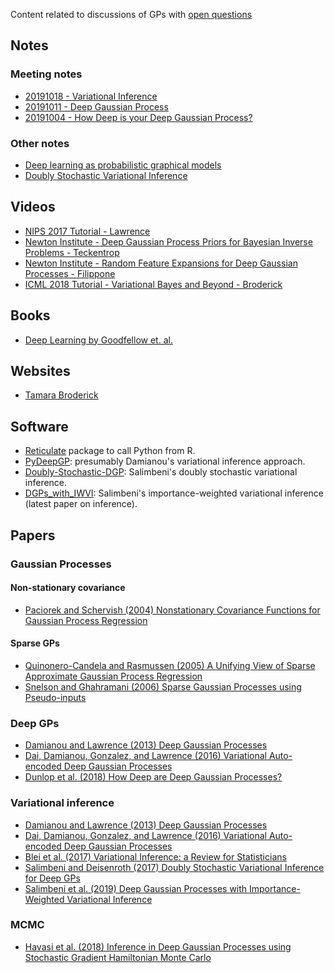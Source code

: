 Content related to discussions of GPs with [open questions](notes/questions.md)

## Notes

### Meeting notes

- [20191018 - Variational Inference](notes/20191018.md)
- [20191011 - Deep Gaussian Process](notes/20191011.md)
- [20191004 - How Deep is your Deep Gaussian Process?](notes/20191004.md)

### Other notes

- [Deep learning as probabilistic graphical models](notes/deeplearning.md)
- [Doubly Stochastic Variational Inference](../notes/DSVI.pdf)

## Videos

- [NIPS 2017 Tutorial - Lawrence](https://www.youtube.com/watch?v=NHTGY8VCinY)
- [Newton Institute - Deep Gaussian Process Priors for Bayesian Inverse Problems - Teckentrop](https://www.newton.ac.uk/seminar/20180412113012001)
- [Newton Institute - Random Feature Expansions for Deep Gaussian Processes - Filippone](https://www.newton.ac.uk/seminar/20180206100011001)
- [ICML 2018 Tutorial - Variational Bayes and Beyond - Broderick](https://www.youtube.com/watch?v=DYRK0-_K2UU)

## Books

- [Deep Learning by Goodfellow et. al.](http://www.deeplearningbook.org/) 

## Websites

- [Tamara Broderick](http://www.tamarabroderick.com/)

## Software

- [Reticulate](https://cran.r-project.org/web/packages/reticulate/vignettes/calling_python.html)
package to call Python from R.
- [PyDeepGP](https://github.com/SheffieldML/PyDeepGP/): presumably Damianou's
variational inference approach.
- [Doubly-Stochastic-DGP](https://github.com/ICL-SML/Doubly-Stochastic-DGP):
Salimbeni's doubly stochastic variational inference.
- [DGPs_with_IWVI](https://github.com/hughsalimbeni/DGPs_with_IWVI):
Salimbeni's importance-weighted variational inference (latest paper on inference).

## Papers

### Gaussian Processes

#### Non-stationary covariance

- [Paciorek and Schervish (2004) Nonstationary Covariance Functions for Gaussian Process Regression](https://papers.nips.cc/paper/2350-nonstationary-covariance-functions-for-gaussian-process-regression.pdf)

#### Sparse GPs

- [Quinonero-Candela and Rasmussen (2005) A Unifying View of Sparse Approximate Gaussian Process Regression](http://www.jmlr.org/papers/v6/quinonero-candela05a.html)
- [Snelson and Ghahramani (2006) Sparse Gaussian Processes using Pseudo-inputs](http://papers.nips.cc/paper/2857-sparse-gaussian-processes-using-pseudo-inputs.pdf)

### Deep GPs

- [Damianou and Lawrence (2013) Deep Gaussian Processes](http://www.jmlr.org/proceedings/papers/v31/damianou13a.pdf)
- [Dai, Damianou, Gonzalez, and Lawrence (2016) Variational Auto-encoded Deep Gaussian Processes](https://arxiv.org/abs/1511.06455)
- [Dunlop et al. (2018) How Deep are Deep Gaussian Processes?](http://www.jmlr.org/papers/volume19/18-015/18-015.pdf) 

### Variational inference

- [Damianou and Lawrence (2013) Deep Gaussian Processes](http://www.jmlr.org/proceedings/papers/v31/damianou13a.pdf)
- [Dai, Damianou, Gonzalez, and Lawrence (2016) Variational Auto-encoded Deep Gaussian Processes](https://arxiv.org/abs/1511.06455)
- [Blei et al. (2017) Variational Inference: a Review for Statisticians](https://www.tandfonline.com/doi/full/10.1080/01621459.2017.1285773)
- [Salimbeni and Deisenroth (2017) Doubly Stochastic Variational Inference for Deep GPs](http://papers.nips.cc/paper/7045-doubly-stochastic-variational-inference-for-deep-gaussian-processes)
- [Salimbeni et al. (2019) Deep Gaussian Processes with Importance-Weighted Variational Inference](http://proceedings.mlr.press/v97/salimbeni19a/salimbeni19a.pdf)

### MCMC

- [Havasi et al. (2018) Inference in Deep Gaussian Processes using Stochastic Gradient Hamiltonian Monte Carlo](http://papers.nips.cc/paper/7979-inference-in-deep-gaussian-processes-using-stochastic-gradient-hamiltonian-monte-carlo)


